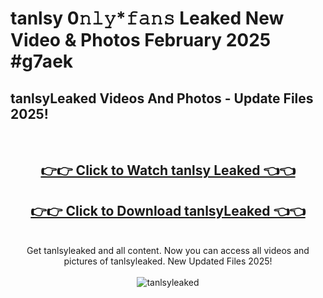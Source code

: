 # tanlsy 0𝚗𝚕𝚢*𝚏𝚊𝚗𝚜 Leaked New Video & Photos February 2025 #g7aek

<h2>tanlsyLeaked Videos And Photos - Update Files 2025!</h2>
<br>
<div align="center">
<h2><a href="https://mediaupload.pro?title=tanlsy&ref=11F" rel="nofollow">👉👉 Click to Watch tanlsy Leaked 👈👈</a></h2>
<h2><a href="https://mediaupload.pro?title=tanlsy&ref=11F" rel="nofollow">👉👉 Click to Download tanlsyLeaked 👈👈</a></h2>
<br>
Get tanlsyleaked and all content. Now you can access all videos and pictures of tanlsyleaked. New Updated Files 2025!
<br>
<br>
<a href="https://mediaupload.pro?title=tanlsy&ref=11F" rel="nofollow" data-target="animated-image.originalLink"><img src="https://i.ibb.co/Gkj2r4b/banner.png" alt="tanlsyleaked" style="max-width: 100%; display: inline-block;" data-target="animated-image.originalImage"></a>
</div>
<br>

